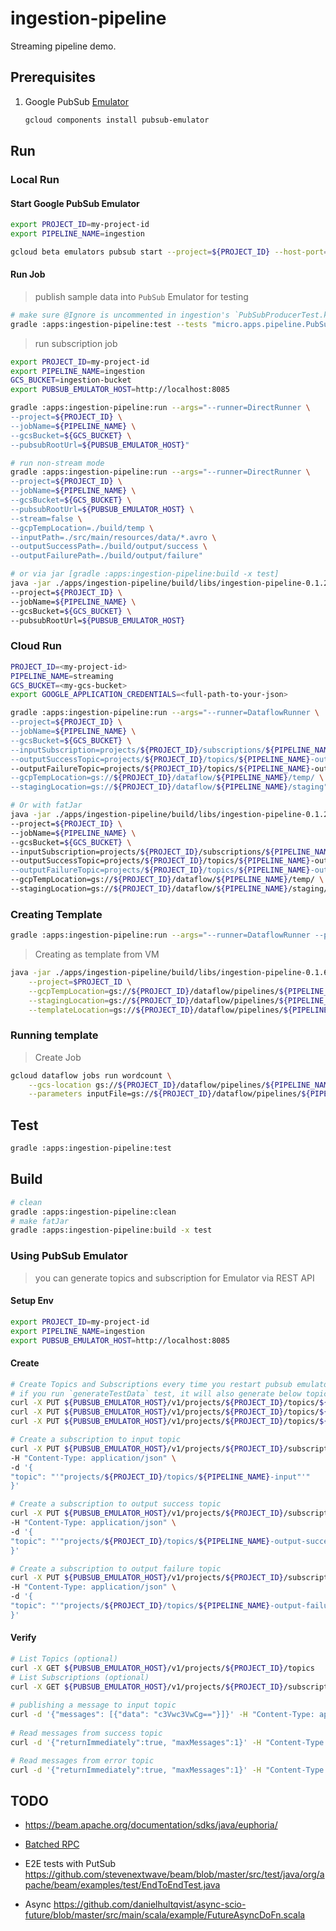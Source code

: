 # ingestion-pipeline

Streaming pipeline demo. 

## Prerequisites

1. Google PubSub [Emulator](https://cloud.google.com/pubsub/docs/emulator) 
    ```bash
    gcloud components install pubsub-emulator
    ```
   
## Run

### Local Run  

#### Start Google PubSub Emulator 

```bash
export PROJECT_ID=my-project-id
export PIPELINE_NAME=ingestion

gcloud beta emulators pubsub start --project=${PROJECT_ID} --host-port=localhost:8085
```

#### Run Job

> publish sample data into `PubSub` Emulator for testing

```bash
# make sure @Ignore is uncommented in ingestion's `PubSubProducerTest.kt`
gradle :apps:ingestion-pipeline:test --tests "micro.apps.pipeline.PubSubProducerTest.generateTestData"
```

> run subscription job

```bash
export PROJECT_ID=my-project-id
export PIPELINE_NAME=ingestion
GCS_BUCKET=ingestion-bucket
export PUBSUB_EMULATOR_HOST=http://localhost:8085

gradle :apps:ingestion-pipeline:run --args="--runner=DirectRunner \
--project=${PROJECT_ID} \
--jobName=${PIPELINE_NAME} \
--gcsBucket=${GCS_BUCKET} \
--pubsubRootUrl=${PUBSUB_EMULATOR_HOST}"

# run non-stream mode 
gradle :apps:ingestion-pipeline:run --args="--runner=DirectRunner \
--project=${PROJECT_ID} \
--jobName=${PIPELINE_NAME} \
--gcsBucket=${GCS_BUCKET} \
--pubsubRootUrl=${PUBSUB_EMULATOR_HOST} \
--stream=false \
--gcpTempLocation=./build/temp \
--inputPath=./src/main/resources/data/*.avro \
--outputSuccessPath=./build/output/success \
--outputFailurePath=./build/output/failure"

# or via jar [gradle :apps:ingestion-pipeline:build -x test]
java -jar ./apps/ingestion-pipeline/build/libs/ingestion-pipeline-0.1.2-SNAPSHOT-all.jar --runner=DirectRunner \
--project=${PROJECT_ID} \
--jobName=${PIPELINE_NAME} \
--gcsBucket=${GCS_BUCKET} \
--pubsubRootUrl=${PUBSUB_EMULATOR_HOST}
```


### Cloud Run  
```bash
PROJECT_ID=<my-project-id>
PIPELINE_NAME=streaming
GCS_BUCKET=<my-gcs-bucket>
export GOOGLE_APPLICATION_CREDENTIALS=<full-path-to-your-json>

gradle :apps:ingestion-pipeline:run --args="--runner=DataflowRunner \
--project=${PROJECT_ID} \
--jobName=${PIPELINE_NAME} \
--gcsBucket=${GCS_BUCKET} \
--inputSubscription=projects/${PROJECT_ID}/subscriptions/${PIPELINE_NAME}-input \
--outputSuccessTopic=projects/${PROJECT_ID}/topics/${PIPELINE_NAME}-output-success" \
--outputFailureTopic=projects/${PROJECT_ID}/topics/${PIPELINE_NAME}-output-failure" \
--gcpTempLocation=gs://${PROJECT_ID}/dataflow/${PIPELINE_NAME}/temp/ \
--stagingLocation=gs://${PROJECT_ID}/dataflow/${PIPELINE_NAME}/staging"

# Or with fatJar
java -jar ./apps/ingestion-pipeline/build/libs/ingestion-pipeline-0.1.2-SNAPSHOT-all.jar --runner=DataflowRunner \
--project=${PROJECT_ID} \
--jobName=${PIPELINE_NAME} \
--gcsBucket=${GCS_BUCKET} \
--inputSubscription=projects/${PROJECT_ID}/subscriptions/${PIPELINE_NAME}-input \
--outputSuccessTopic=projects/${PROJECT_ID}/topics/${PIPELINE_NAME}-output-success" \
--outputFailureTopic=projects/${PROJECT_ID}/topics/${PIPELINE_NAME}-output-failure" \
--gcpTempLocation=gs://${PROJECT_ID}/dataflow/${PIPELINE_NAME}/temp/ \
--stagingLocation=gs://${PROJECT_ID}/dataflow/${PIPELINE_NAME}/staging/ \
```

### Creating Template
```bash
gradle :apps:ingestion-pipeline:run --args="--runner=DataflowRunner --project=$PROJECT_ID --gcpTempLocation=gs://${PROJECT_ID}/dataflow/pipelines/${PIPELINE_NAME}/temp/ --stagingLocation=gs://${PROJECT_ID}/dataflow/pipelines/${PIPELINE_NAME}/staging/ --templateLocation=gs://${PROJECT_ID}/dataflow/pipelines/${PIPELINE_NAME}/template/${PIPELINE_NAME}"
```

> Creating as template from VM
```bash
java -jar ./apps/ingestion-pipeline/build/libs/ingestion-pipeline-0.1.6-SNAPSHOT-all.jar --runner=DataFlowRunner \
    --project=$PROJECT_ID \
    --gcpTempLocation=gs://${PROJECT_ID}/dataflow/pipelines/${PIPELINE_NAME}/temp/ \
    --stagingLocation=gs://${PROJECT_ID}/dataflow/pipelines/${PIPELINE_NAME}/staging/ \
    --templateLocation=gs://${PROJECT_ID}/dataflow/pipelines/${PIPELINE_NAME}/template/${PIPELINE_NAME}
```

### Running template
> Create Job
```bash
gcloud dataflow jobs run wordcount \
    --gcs-location gs://${PROJECT_ID}/dataflow/pipelines/${PIPELINE_NAME}/template/${PIPELINE_NAME} \
    --parameters inputFile=gs://${PROJECT_ID}/dataflow/pipelines/${PIPELINE_NAME}/input/shakespeare.txt,gs://${PROJECT_ID/dataflow/pipelines/${PIPELINE_NAME}/output/output.txt
```

## Test
```bash
gradle :apps:ingestion-pipeline:test
```

## Build
```bash
# clean
gradle :apps:ingestion-pipeline:clean
# make fatJar
gradle :apps:ingestion-pipeline:build -x test
```

### Using PubSub Emulator

> you can generate topics and subscription for Emulator via REST API

#### Setup Env

```bash
export PROJECT_ID=my-project-id
export PIPELINE_NAME=ingestion
export PUBSUB_EMULATOR_HOST=http://localhost:8085
```

#### Create 

```bash
# Create Topics and Subscriptions every time you restart pubsub emulator 
# if you run `generateTestData` test, it will also generate below topics.
curl -X PUT ${PUBSUB_EMULATOR_HOST}/v1/projects/${PROJECT_ID}/topics/${PIPELINE_NAME}-input
curl -X PUT ${PUBSUB_EMULATOR_HOST}/v1/projects/${PROJECT_ID}/topics/${PIPELINE_NAME}-output-success
curl -X PUT ${PUBSUB_EMULATOR_HOST}/v1/projects/${PROJECT_ID}/topics/${PIPELINE_NAME}-output-failure

# Create a subscription to input topic
curl -X PUT ${PUBSUB_EMULATOR_HOST}/v1/projects/${PROJECT_ID}/subscriptions/${PIPELINE_NAME}-input \
-H "Content-Type: application/json" \
-d '{
"topic": "'"projects/${PROJECT_ID}/topics/${PIPELINE_NAME}-input"'"
}' 

# Create a subscription to output success topic
curl -X PUT ${PUBSUB_EMULATOR_HOST}/v1/projects/${PROJECT_ID}/subscriptions/${PIPELINE_NAME}-output-success \
-H "Content-Type: application/json" \
-d '{
"topic": "'"projects/${PROJECT_ID}/topics/${PIPELINE_NAME}-output-success"'"
}' 

# Create a subscription to output failure topic
curl -X PUT ${PUBSUB_EMULATOR_HOST}/v1/projects/${PROJECT_ID}/subscriptions/${PIPELINE_NAME}-output-failure \
-H "Content-Type: application/json" \
-d '{
"topic": "'"projects/${PROJECT_ID}/topics/${PIPELINE_NAME}-output-failure"'"
}' 
```

#### Verify 

```bash
# List Topics (optional)
curl -X GET ${PUBSUB_EMULATOR_HOST}/v1/projects/${PROJECT_ID}/topics
# List Subscriptions (optional)
curl -X GET ${PUBSUB_EMULATOR_HOST}/v1/projects/${PROJECT_ID}/subscriptions
 
# publishing a message to input topic
curl -d '{"messages": [{"data": "c3Vwc3VwCg=="}]}' -H "Content-Type: application/json" -X POST ${PUBSUB_EMULATOR_HOST}/v1/projects/${PROJECT_ID}/topics/${PIPELINE_NAME}-input:publish
 
# Read messages from success topic
curl -d '{"returnImmediately":true, "maxMessages":1}' -H "Content-Type: application/json" -X POST ${PUBSUB_EMULATOR_HOST}/v1/projects/${PROJECT_ID}/subscriptions/${PIPELINE_NAME}-output-success:pull

# Read messages from error topic
curl -d '{"returnImmediately":true, "maxMessages":1}' -H "Content-Type: application/json" -X POST ${PUBSUB_EMULATOR_HOST}/v1/projects/${PROJECT_ID}/subscriptions/${PIPELINE_NAME}-output-failure:pull
``` 

## TODO

- https://beam.apache.org/documentation/sdks/java/euphoria/
- [Batched RPC](https://beam.apache.org/blog/2017/08/28/timely-processing.html)
- E2E tests with PutSub <https://github.com/stevenextwave/beam/blob/master/src/test/java/org/apache/beam/examples/test/EndToEndTest.java>

- Async https://github.com/danielhultqvist/async-scio-future/blob/master/src/main/scala/example/FutureAsyncDoFn.scala
